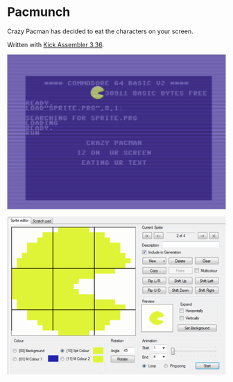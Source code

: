 # Pacmunch

Crazy Pacman has decided to eat the characters on your screen.

Written with [Kick Assembler 3.36](http://www.theweb.dk/KickAssembler/Main.php).

![](pacmunch.png)

![](sprite-editor.png)